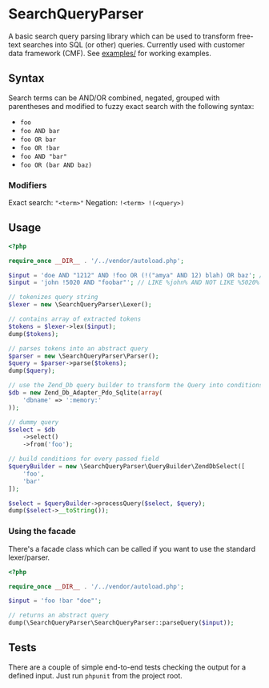 # SearchQueryParser

A basic search query parsing library which can be used to transform free-text searches 
into SQL (or other) queries. Currently used with customer data framework (CMF). See [examples/](examples/) for working examples.

## Syntax 

Search terms can be AND/OR combined, negated, grouped with parentheses and modified to fuzzy exact search with the following syntax:

* `foo`
* `foo AND bar`
* `foo OR bar`
* `foo OR !bar`
* `foo AND "bar"`
* `foo OR (bar AND baz)`

### Modifiers

Exact search: `"<term>"`
Negation: `!<term> !(<query>)`

## Usage

```php
<?php

require_once __DIR__ . '/../vendor/autoload.php';

$input = 'doe AND "1212" AND !foo OR (!("amya" AND 12) blah) OR baz'; // complex query
$input = 'john !5020 AND "foobar"'; // LIKE %john% AND NOT LIKE %5020% AND = foobar

// tokenizes query string
$lexer = new \SearchQueryParser\Lexer();

// contains array of extracted tokens
$tokens = $lexer->lex($input);
dump($tokens);

// parses tokens into an abstract query
$parser = new \SearchQueryParser\Parser();
$query = $parser->parse($tokens);
dump($query);

// use the Zend_Db query builder to transform the Query into conditions
$db = new Zend_Db_Adapter_Pdo_Sqlite(array(
    'dbname' => ':memory:'
));

// dummy query
$select = $db
    ->select()
    ->from('foo');

// build conditions for every passed field
$queryBuilder = new \SearchQueryParser\QueryBuilder\ZendDbSelect([
    'foo',
    'bar'
]);

$select = $queryBuilder->processQuery($select, $query);
dump($select->__toString());
```

### Using the facade

There's a facade class which can be called if you want to use the standard lexer/parser. 

```php
<?php

require_once __DIR__ . '/../vendor/autoload.php';

$input = 'foo !bar "doe"';

// returns an abstract query
dump(\SearchQueryParser\SearchQueryParser::parseQuery($input));
```

## Tests

There are a couple of simple end-to-end tests checking the output for a defined input. Just run `phpunit` from the project root.
